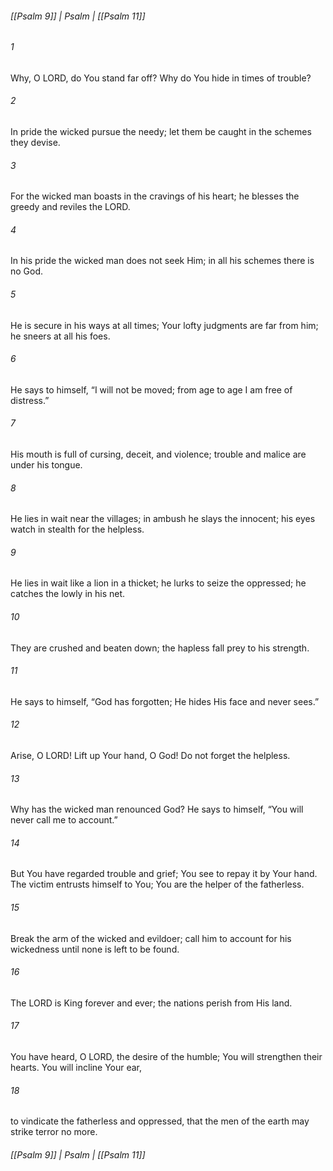 ###### [[Psalm 9]] | Psalm | [[Psalm 11]]

###### 1
Why, O LORD, do You stand far off? Why do You hide in times of trouble?
###### 2
In pride the wicked pursue the needy; let them be caught in the schemes they devise.
###### 3
For the wicked man boasts in the cravings of his heart; he blesses the greedy and reviles the LORD.
###### 4
In his pride the wicked man does not seek Him; in all his schemes there is no God.
###### 5
He is secure in his ways at all times; Your lofty judgments are far from him; he sneers at all his foes.
###### 6
He says to himself, “I will not be moved; from age to age I am free of distress.”
###### 7
His mouth is full of cursing, deceit, and violence; trouble and malice are under his tongue.
###### 8
He lies in wait near the villages; in ambush he slays the innocent; his eyes watch in stealth for the helpless.
###### 9
He lies in wait like a lion in a thicket; he lurks to seize the oppressed; he catches the lowly in his net.
###### 10
They are crushed and beaten down; the hapless fall prey to his strength.
###### 11
He says to himself, “God has forgotten; He hides His face and never sees.”
###### 12
Arise, O LORD! Lift up Your hand, O God! Do not forget the helpless.
###### 13
Why has the wicked man renounced God? He says to himself, “You will never call me to account.”
###### 14
But You have regarded trouble and grief; You see to repay it by Your hand. The victim entrusts himself to You; You are the helper of the fatherless.
###### 15
Break the arm of the wicked and evildoer; call him to account for his wickedness until none is left to be found.
###### 16
The LORD is King forever and ever; the nations perish from His land.
###### 17
You have heard, O LORD, the desire of the humble; You will strengthen their hearts. You will incline Your ear,
###### 18
to vindicate the fatherless and oppressed, that the men of the earth may strike terror no more.

###### [[Psalm 9]] | Psalm | [[Psalm 11]]
